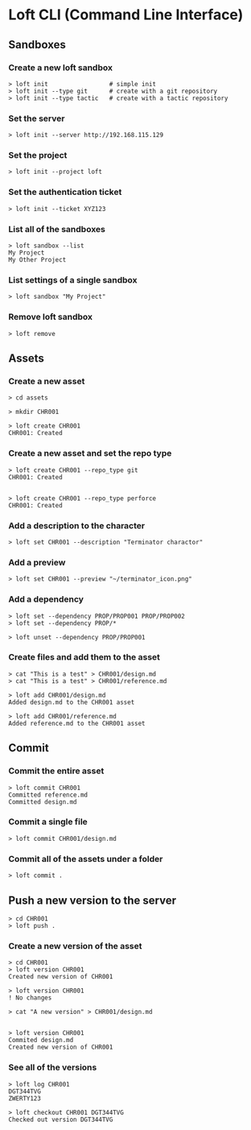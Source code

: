 


# Loft CLI (Command Line Interface)

## Sandboxes

### Create a new loft sandbox
```
> loft init                 # simple init
> loft init --type git      # create with a git repository
> loft init --type tactic   # create with a tactic repository
```


### Set the server
```
> loft init --server http://192.168.115.129
```

### Set the project
```
> loft init --project loft
```

### Set the authentication ticket
```
> loft init --ticket XYZ123
```


### List all of the sandboxes
```
> loft sandbox --list
My Project
My Other Project
```

### List settings of a single sandbox
```
> loft sandbox "My Project"
```


### Remove loft sandbox
```
> loft remove
```


## Assets

### Create a new asset

```
> cd assets

> mkdir CHR001

> loft create CHR001
CHR001: Created
```


### Create a new asset and set the repo type
```
> loft create CHR001 --repo_type git
CHR001: Created


> loft create CHR001 --repo_type perforce
CHR001: Created
```

### Add a description to the character
```
> loft set CHR001 --description "Terminator charactor"
```

### Add a preview 
```
> loft set CHR001 --preview "~/terminator_icon.png"
```


### Add a dependency 
```
> loft set --dependency PROP/PROP001 PROP/PROP002
> loft set --dependency PROP/*

> loft unset --dependency PROP/PROP001
```



### Create files and add them to the asset
```
> cat "This is a test" > CHR001/design.md
> cat "This is a test" > CHR001/reference.md

> loft add CHR001/design.md
Added design.md to the CHR001 asset

> loft add CHR001/reference.md
Added reference.md to the CHR001 asset
```


## Commit


### Commit the entire asset

```
> loft commit CHR001
Committed reference.md
Committed design.md
```

### Commit a single file
```
> loft commit CHR001/design.md
```

### Commit all of the assets under a folder
```
> loft commit .
```


## Push a new version to the server

```
> cd CHR001
> loft push .
```


### Create a new version of the asset
```
> cd CHR001
> loft version CHR001
Created new version of CHR001

> loft version CHR001
! No changes

> cat "A new version" > CHR001/design.md


> loft version CHR001
Commited design.md
Created new version of CHR001
```

### See all of the versions
```
> loft log CHR001
DGT344TVG
ZWERTY123

> loft checkout CHR001 DGT344TVG
Checked out version DGT344TVG

```





